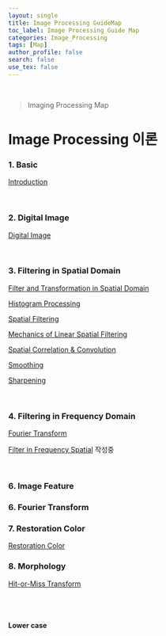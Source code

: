 ```yaml
---
layout: single
title: Image Processing GuideMap
toc_label: Image Processing Guide Map
categories: Image_Processing
tags: [Map]
author_profile: false
search: false
use_tex: false
---
```


<br>

> Imaging Processing Map

# Image Processing 이론

### 1. Basic
[Introduction]({{site.url}}/image_processing/Image_Processing_basic)

<br>

### 2. Digital Image
[Digital Image]({{site.url}}/image_processing/Digital_Image/)

<br>

### 3. Filtering in Spatial Domain

[Filter and Transformation in Spatial Domain]({{site.url}}/image_processing/Filter_n_Transformation/)

[Histogram Processing]({{site.url}}/image_processing/Histogram/)

[Spatial Filtering]({{site.url}}/image_processing/Spatial_Filtering/)

[Mechanics of Linear Spatial Filtering]({{site.url}}/image_processing/Filtering_mechanics)

[Spatial Correlation & Convolution]({{site.url}}/image_processing/Filtering_Correlation_Convolution)

[Smoothing]({{site.url}}/image_processing/Filtering_Smoooooothing)

[Sharpening]({{site.url}}/image_processing/Filtering_Sharpening)


<br>

### 4. Filtering in Frequency Domain

[Fourier Transform]({{site.url}}/image_processing/Fourier_Transform/)

[Filter in Frequency Spatial]({{site.url}}/image_processing/Friquency_Filter/)
작성중




<br>

### 6. Image Feature


### 6. Fourier Transform



### 7. Restoration Color
[Restoration Color]({{site.url}}/image_processing/Restoration_Color/)


### 8. Morphology
[Hit-or-Miss Transform]({{site.url}}/image_processing/Hit_Or_Miss_Transform/)

<br>
<br>

#### Lower case




